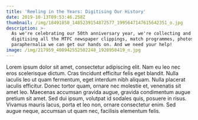 ```yaml
---
title: 'Reeling in the Years: Digitising Our History'
date: 2019-10-13T09:53:46.258Z
thumbnail: /img/18491850_1485239154872577_1995647147615642351_o.jpg
description: >-
  As we're celebrating our 50th anniversary year, we're collecting and
  digitising all the MTFC newspaper clippings, match programmes, photos and
  paraphernalia we can get our hands on. And we need your help!
image: /img/217959_408942552502248_1928950419_n.jpg
---
```

Lorem ipsum dolor sit amet, consectetur adipiscing elit. Nam eu leo nec eros scelerisque dictum. Cras tincidunt efficitur felis eget blandit. Nulla iaculis leo ut quam fermentum, eget interdum nibh aliquam. Nulla placerat iaculis efficitur. Donec tortor quam, ornare nec molestie et, venenatis sit amet leo. Maecenas accumsan gravida augue, gravida condimentum augue pretium sit amet. Sed dui ipsum, volutpat id sodales quis, posuere in risus. Vivamus mauris lacus, porta et leo non, ornare consectetur enim. Sed augue neque, accumsan ut quam nec, facilisis elementum felis.
